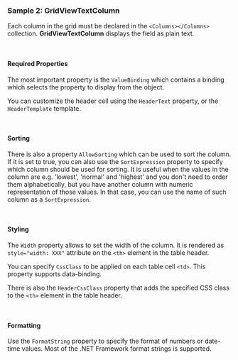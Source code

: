 ### Sample 2: GridViewTextColumn

Each column in the grid must be declared in the `<Columns></Columns>` collection. **GridViewTextColumn** displays the field as plain text.

&nbsp;

#### Required Properties

The most important property is the `ValueBinding` which contains a binding which selects the property to display from the object.

You can customize the header cell using the `HeaderText` property, or the `HeaderTemplate` template.

&nbsp;

#### Sorting

There is also a property `AllowSorting` which can be used to sort the column. If it is set to true, you can also use the `SortExpression` 
property to specify which column should be used for sorting. It is useful when the values in the column are e.g. 'lowest', 'normal' and 'highest' 
and you don't need to order them alphabetically, but you have another column with numeric representation of those values. In that case, you can use 
the name of such column as a `SortExpression`.

&nbsp;

#### Styling

The `Width` property allows to set the width of the column. It is rendered as `style="width: XXX"` attribute on the `<th>` element in the table header.

You can specify `CssClass` to be applied on each table cell `<td>`. This property supports data-binding.

There is also the `HeaderCssClass` property that adds the specified CSS class to the `<th>` element in the table header.

&nbsp;

#### Formatting

Use the `FormatString` property to specify the format of numbers or date-time values. Most of the .NET Framework format strings is supported.